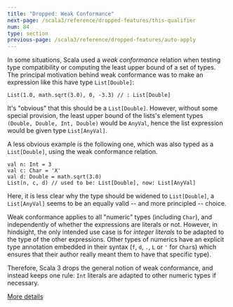```yaml
---
title: "Dropped: Weak Conformance"
next-page: /scala3/reference/dropped-features/this-qualifier
num: 84
type: section
previous-page: /scala3/reference/dropped-features/auto-apply
---
```


<!-- THIS FILE HAS BEEN GENERATED BY SCALADOC PREPROCESSOR. NOTE THAT ANY CHANGES TO THIS FILE CAN BE OVERRIDEN IN THE FUTURE -->

In some situations, Scala used a _weak conformance_ relation when
testing type compatibility or computing the least upper bound of a set
of types.  The principal motivation behind weak conformance was to
make an expression like this have type `List[Double]`:

<div class="snippet" ><div class="buttons"></div><pre><code class="language-scala"><span id="0" class="" >List(1.0, math.sqrt(3.0), 0, -3.3) // : List[Double]
</span></code></pre></div>

It's "obvious" that this should be a `List[Double]`. However, without
some special provision, the least upper bound of the lists's element
types `(Double, Double, Int, Double)` would be `AnyVal`, hence the list
expression would be given type `List[AnyVal]`.

A less obvious example is the following one, which was also typed as a
`List[Double]`, using the weak conformance relation.

<div class="snippet" ><div class="buttons"></div><pre><code class="language-scala"><span id="0" class="" >val n: Int = 3
</span><span id="1" class="" >val c: Char = &apos;X&apos;
</span><span id="2" class="" >val d: Double = math.sqrt(3.0)
</span><span id="3" class="" >List(n, c, d) // used to be: List[Double], now: List[AnyVal]
</span></code></pre></div>

Here, it is less clear why the type should be widened to
`List[Double]`, a `List[AnyVal]` seems to be an equally valid -- and
more principled -- choice.

Weak conformance applies to all "numeric" types (including `Char`), and
independently of whether the expressions are literals or not. However,
in hindsight, the only intended use case is for *integer literals* to
be adapted to the type of the other expressions. Other types of numerics
have an explicit type annotation embedded in their syntax (`f`, `d`,
`.`, `L` or `'` for `Char`s) which ensures that their author really
meant them to have that specific type).

Therefore, Scala 3 drops the general notion of weak conformance, and
instead keeps one rule: `Int` literals are adapted to other numeric
types if necessary.

[More details](weak-conformance-spec.html)
